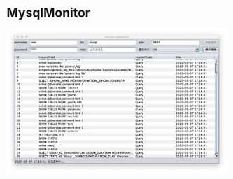 # MysqlMonitor
![avatar](https://github.com/J0hnWalker/MysqlMonitor/blob/master/MysqlLogMonitor.jpg)
